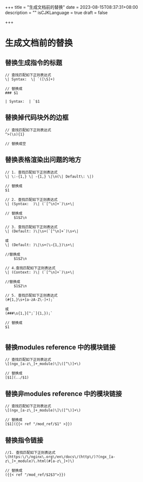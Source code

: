 +++
title = "生成文档前的替换"
date = 2023-08-15T08:37:31+08:00
description = ""
isCJKLanguage = true
draft = false

+++

# 生成文档前的替换

## 替换生成指令的标题

```
// 查找匹配如下正则表达式
\| Syntax:  \| `([\S]+)

// 替换成
### $1

| Syntax:  | `$1
```



## 替换掉代码块外的边框

```
// 查找匹配如下正则表达式
^>(\s){1}

// 替换成空
```



## 替换表格渲染出问题的地方

```
// 1. 查找匹配如下正则表达式
\| \:-{1,} \| -{1,} \|\n(\| Default\: \|)

// 替换成
$1

// 2. 查找匹配如下正则表达式
\| (Syntax:  )\| (`[^\n]+`)\s+\|

// 替换成
	$1$2\n
	
// 3. 查找匹配如下正则表达式
\| (Default: )\|\s+(`[^\n]+`)\s+\|

或
\| (Default: )\|\s+(\—{1,})\s+\|

//替换成
	$1$2\n

// 4.查找匹配如下正则表达式
\| (Context: )\| (`[^\n]+`)\s+\|

//替换成
	$1$2\n

// 5. 查找匹配如下正则表达式
(#{1,}\s+[a-zA-Z\-]+);`

或
(###\s{1,}[^;`]{1,});`

// 替换成
$1


```

## 替换modules reference 中的模块链接

```
// 查找匹配如下正则表达式
\[(ngx_[a-z\_]+_module)\]\([^\)]+\)

// 替换成
[$1](../$1)
```



## 替换非modules reference 中的模块链接

```
// 查找匹配如下正则表达式
\[(ngx_[a-z\_]+_module)\]\([^\)]+\)

// 替换成
[$1]({{< ref "/mod_ref/$1" >}})
```



## 替换指令链接

```
//1. 查找匹配如下正则表达式
\(https:\/\/nginx\.org\/en\/docs\/(http\/)?(ngx_[a-z\_]+_module)\.html(#[a-z\_]+)\)

// 替换成
({{< ref "/mod_ref/$2$3">}})
```

